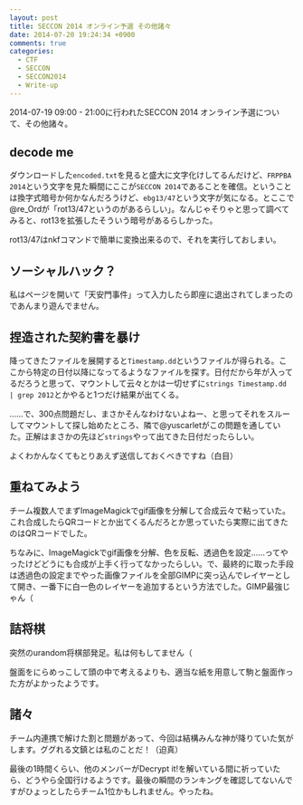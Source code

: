 ```yaml
---
layout: post
title: SECCON 2014 オンライン予選 その他諸々
date: 2014-07-20 19:24:34 +0900
comments: true
categories:
  - CTF
  - SECCON
  - SECCON2014
  - Write-up
---
```


2014-07-19 09:00 - 21:00に行われたSECCON 2014 オンライン予選について、その他諸々。

## decode me

ダウンロードした`encoded.txt`を見ると盛大に文字化けしてるんだけど、`FRPPBA 2014`という文字を見た瞬間にここが`SECCON 2014`であることを確信。ということは換字式暗号か何かなんだろうけど、`ebg13/47`という文字が気になる。とここで@re_Ordが「rot13/47というのがあるらしい」。なんじゃそりゃと思って調べてみると、rot13を拡張したそういう暗号があるらしかった。

rot13/47はnkfコマンドで簡単に変換出来るので、それを実行しておしまい。

## ソーシャルハック？

私はページを開いて「天安門事件」って入力したら即座に退出されてしまったのであんまり遊んでません。

## 捏造された契約書を暴け

降ってきたファイルを展開すると`Timestamp.dd`というファイルが得られる。ここから特定の日付以降になってるようなファイルを探す。日付だから年が入ってるだろうと思って、マウントして云々とかは一切せずに`strings Timestamp.dd | grep 2012`とかやると1つだけ結果が出てくる。

……で、300点問題だし、まさかそんなわけないよねー、と思ってそれをスルーしてマウントして探し始めたところ、隣で@yuscarletがこの問題を通していた。正解はまさかの先ほど`strings`やって出てきた日付だったらしい。

よくわかんなくてもとりあえず送信しておくべきですね（白目）

## 重ねてみよう

チーム複数人でまずImageMagickでgif画像を分解して合成云々で粘っていた。これ合成したらQRコードとか出てくるんだろとか思っていたら実際に出てきたのはQRコードでした。

ちなみに、ImageMagickでgif画像を分解、色を反転、透過色を設定……ってやったけどどうにも合成が上手く行ってなかったらしい。で、最終的に取った手段は透過色の設定までやった画像ファイルを全部GIMPに突っ込んでレイヤーとして開き、一番下に白一色のレイヤーを追加するという方法でした。GIMP最強じゃん（

## 詰将棋

突然のurandom将棋部発足。私は何もしてません（

盤面をにらめっこして頭の中で考えるよりも、適当な紙を用意して駒と盤面作った方がよかったようです。

## 諸々

チーム内連携で解けた割と問題があって、今回は結構みんな神が降りていた気がします。ググれる文鎮とは私のことだ！（迫真）

最後の1時間くらい、他のメンバーがDecrypt it!を解いている間に祈っていたら、どうやら全国行けるようです。最後の瞬間のランキングを確認してないんですがひょっとしたらチーム1位かもしれません。やったね。
